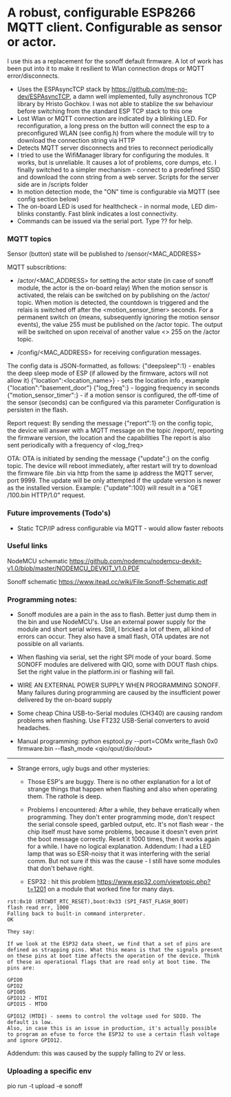# A robust, configurable ESP8266 MQTT client. Configurable as sensor or actor.

I use this as a replacement for the sonoff default firmware. A lot of work has been put into it to make it resilient to Wlan connection drops or MQTT error/disconnects.

* Uses the ESPAsyncTCP stack by https://github.com/me-no-dev/ESPAsyncTCP, a damn well implemented, fully asynchronous TCP library by Hristo Gochkov. I was not able to stablize the sw behaviour before switching from the standard ESP TCP stack to this one
* Lost Wlan or MQTT connection are indicated by a blinking LED. For reconfiguration, a long press on the button will connect the esp to a preconfigured WLAN (see config.h) from where the module will try to download the connection string via HTTP 
* Detects MQTT server disconnects and tries to reconnect periodically
* I tried to use the WifiManager library for configuring the modules. It works, but is unreliable. It causes a lot of problems, core dumps, etc. I finally switched to a simpler mechanism - connect to a predefined SSID and download the conn string from a web server. Scripts for the server side are in /scripts folder
* In motion detection mode, the "ON" time is configurable via MQTT (see config section below)
* The on-board LED is used for healthcheck - in normal mode, LED dim-blinks constantly. Fast blink indicates a lost connectivity. 
* Commands can be issued via the serial port. Type ?? for help. 

### MQTT topics
Sensor (button) state will be published to /sensor/<MAC_ADDRESS>

MQTT subscribtions:
 * /actor/<MAC_ADDRESS> for setting the actor state (in case of sonoff module, the actor is the on-board relay)
 When the motion sensor is activated, the relais can be switched on by publishing on the /actor/ topic. When motion is detected, the countdown is triggered and the relais is switched off after the <motion_sensor_timer> seconds. 
 For a permanent switch on (means, subsequently ignoring the motion sensor events), the value 255 must be published on the /actor topic. 
 The output will be switched on upon receival of another value <> 255 on the /actor topic.
 
 * /config/<MAC_ADDRESS> for receiving configuration messages.

The config data is JSON-formatted, as follows:
{"deepsleep":1} - enables the deep sleep mode of ESP (if allowed by the firmware, actors will not allow it)
{"location":<location_name>} - sets the location info , example {"location":"basement_door"}
{"log_freq":<int>} - logging frequency in seconds
{"motion_sensor_timer":<int>} - if a motion sensor is configured, the off-time of the sensor (seconds) can be configured via this parameter
Configuration is persisten in the flash.

Report request:
By sending the message {"report":1} on the config topic, the device will answer with a MQTT message on the topic /report/<MAC>, reporting the firmware version, the location and the capabilities
The report is also sent periodically with a frequency of <log_freq>

OTA:
OTA is initiated by sending the message {"update":<ver>} on the config topic. The device will reboot immediately, after restart will try to download the firmware file <ver>.bin via http from the same ip address the MQTT server, port 9999. The update will be only attempted if the update version is newer as the installed version.
Example: {"update":100} will result in a "GET /100.bin HTTP/1.0" request.

### Future improvements (Todo's)
* Static TCP/IP adress configurable via MQTT - would allow faster reboots

### Useful links
NodeMCU schematic https://github.com/nodemcu/nodemcu-devkit-v1.0/blob/master/NODEMCU_DEVKIT_V1.0.PDF

Sonoff schematic https://www.itead.cc/wiki/File:Sonoff-Schematic.pdf

### Programming notes:
* Sonoff modules are a pain in the ass to flash. Better just dump them in the bin and use NodeMCU's. Use an external power supply for the module and short serial wires. Still, I bricked a lot of them, all kind of errors can occur. They also have a small flash,  OTA updates are not possible on all variants. 

* When flashing via serial, set the right SPI mode of your board. Some SONOFF modules are delivered with QIO, some with DOUT flash chips. Set the right value in the platform.ini or flashing will fail.

* WIRE AN EXTERNAL POWER SUPPLY WHEN PROGRAMMING SONOFF. Many failures during programming are caused by the insufficient power delivered by the on-board supply

* Some cheap China USB-to-Serial modules (CH340) are causing random problems when flashing. Use FT232 USB-Serial converters to avoid headaches.

* Manual programming:
python esptool.py --port=COMx write_flash 0x0 firmware.bin --flash_mode <qio/qout/dio/dout>

----

* Strange errors, ugly bugs and other mysteries:

    * Those ESP's are buggy. There is no other explanation for a lot of strange things that happen when flashing and also when operating them. The rathole is deep. 
    * Problems I encountered: After a while, they behave erratically when programming. They don't enter programming mode, don't respect the serial console speed, garbled output, etc. It's not flash wear - the chip itself must have some problems, because it doesn't even print the boot message correctly. Reset it 1000 times, then it works again for a while. I have no logical explanation. 
    Addendum: I had a LED lamp that was so ESR-noisy that it was interfering with the serial comm. But not sure if this was the cause - I still have some modules that don't behave right. 

    * ESP32 : hit this problem https://www.esp32.com/viewtopic.php?t=1201 on a module that worked fine for many days.    

```
rst:0x10 (RTCWDT_RTC_RESET),boot:0x33 (SPI_FAST_FLASH_BOOT)
flash read err, 1000
Falling back to built-in command interpreter.
OK
```

    They say: 
```
If we look at the ESP32 data sheet, we find that a set of pins are defined as strapping pins. What this means is that the signals present on these pins at boot time affects the operation of the device. Think of these as operational flags that are read only at boot time. The pins are:

GPIO0
GPIO2
GPIO05
GPIO12 - MTDI
GPIO15 - MTDO

GPIO12 (MTDI) - seems to control the voltage used for SDIO. The default is low.
Also, in case this is an issue in production, it's actually possible to program an efuse to force the ESP32 to use a certain flash voltage and ignore GPIO12.

```

Addendum: this was caused by the supply falling to 2V or less. 


### Uploading a specific env

pio run -t upload -e sonoff